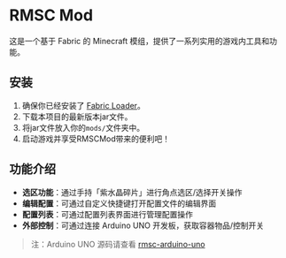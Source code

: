 # RMSC Mod

这是一个基于 Fabric 的 Minecraft 模组，提供了一系列实用的游戏内工具和功能。

## 安装

1. 确保你已经安装了 [Fabric Loader](https://fabricmc.net/use/)。
2. 下载本项目的最新版本jar文件。
3. 将jar文件放入你的`mods/`文件夹中。
4. 启动游戏并享受RMSCMod带来的便利吧！

## 功能介绍

- **选区功能**：通过手持「紫水晶碎片」进行角点选区/选择开关操作
- **编辑配置**：可通过自定义快捷键打开配置文件的编辑界面
- **配置列表**：可通过配置列表界面进行管理配置操作
- **外部控制**：可通过连接 Arduino UNO 开发板，获取容器物品/控制开关
> 注：Arduino UNO 源码请查看 [rmsc-arduino-uno](https://github.com/Yuyuko9961/rmsc-arduino-uno)